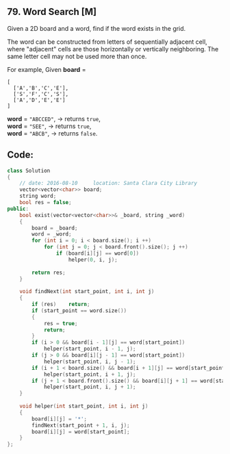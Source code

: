 ## 79. Word Search [M]
Given a 2D board and a word, find if the word exists in the grid.

The word can be constructed from letters of sequentially adjacent cell, where "adjacent" cells are those horizontally or vertically neighboring. The same letter cell may not be used more than once.

For example,
Given **board** =
```
[
  ['A','B','C','E'],
  ['S','F','C','S'],
  ['A','D','E','E']
]
```
**word** = `"ABCCED"`, -> returns `true`,   
**word** = `"SEE"`, -> returns `true`,   
**word** = `"ABCB"`, -> returns `false`.   

## Code:
```c++
class Solution 
{
    // date: 2016-08-10     location: Santa Clara City Library
    vector<vector<char>> board;
    string word; 
    bool res = false;
public:
    bool exist(vector<vector<char>>& _board, string _word) 
    {
        board = _board;
        word = _word;
        for (int i = 0; i < board.size(); i ++)
            for (int j = 0; j < board.front().size(); j ++)
                if (board[i][j] == word[0])
                    helper(0, i, j);
        
        return res;
    }
    
    void findNext(int start_point, int i, int j)
    {
        if (res)    return;
        if (start_point == word.size())
        {
            res = true;
            return;
        }
        if (i > 0 && board[i - 1][j] == word[start_point])
            helper(start_point, i - 1, j);
        if (j > 0 && board[i][j - 1] == word[start_point])
            helper(start_point, i, j - 1);
        if (i + 1 < board.size() && board[i + 1][j] == word[start_point])
            helper(start_point, i + 1, j);
        if (j + 1 < board.front().size() && board[i][j + 1] == word[start_point])
            helper(start_point, i, j + 1);
    }
    
    void helper(int start_point, int i, int j)
    {
        board[i][j] = '*';
        findNext(start_point + 1, i, j);
        board[i][j] = word[start_point];
    }
};
```
